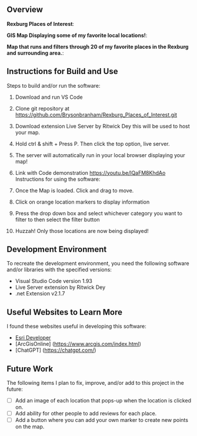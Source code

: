## Overview

**Rexburg Places of Interest**:

**GIS Map Displaying some of my favorite local locations!**:

**Map that runs and filters through 20 of my favorite places in the Rexburg and surrounding area.**:

## Instructions for Build and Use

Steps to build and/or run the software:

1. Download and run VS Code
2. Clone git repository at https://github.com/Brysonbranham/Rexburg_Places_of_Interest.git
3. Download extension  Live Server by Ritwick Dey this will be used to host your map.
4. Hold ctrl & shift + Press P. Then click the top option, live server.
5. The server will automatically run in your local browser displaying your map!
6. Link with Code demonstration   https://youtu.be/lQaFM8KhdAo
Instructions for using the software:

1. Once the Map is loaded. Click and drag to move. 
2. Click on orange location markers to display information
3. Press the drop down box and select whichever category you want to filter to then select the filter button
4. Huzzah! Only those locations are now being displayed! 

## Development Environment 

To recreate the development environment, you need the following software and/or libraries with the specified versions:

* Visual Studio Code version 1.93
* Live Server extension by Ritwick Dey
* .net Extension v2.1.7

## Useful Websites to Learn More

I found these websites useful in developing this software:

* [Esri Developer](https://developers.arcgis.com/javascript/latest/styling/)
* [ArcGisOnline] (https://www.arcgis.com/index.html)
* [ChatGPT] (https://chatgpt.com/)

## Future Work

The following items I plan to fix, improve, and/or add to this project in the future:

* [ ] Add an image of each location that pops-up when the location is clicked on. 
* [ ] Add ability for other people to add reviews for each place.
* [ ] Add a button where you can add your own marker to create new points on the map.